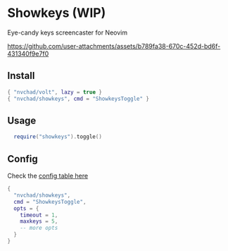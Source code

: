 
# Showkeys (WIP)

Eye-candy keys screencaster for Neovim

https://github.com/user-attachments/assets/b789fa38-670c-452d-bd6f-431340f9e7f0

## Install

```lua
{ "nvchad/volt", lazy = true }
{ "nvchad/showkeys", cmd = "ShowkeysToggle" }
```

## Usage

```lua
  require("showkeys").toggle()
```

## Config

Check the [config table here](https://github.com/NvChad/showkeys/blob/main/lua/showkeys/state.lua#L7)

```lua
{
  "nvchad/showkeys",
  cmd = "ShowkeysToggle",
  opts = {
    timeout = 1,
    maxkeys = 5,
    -- more opts
  }
}
```